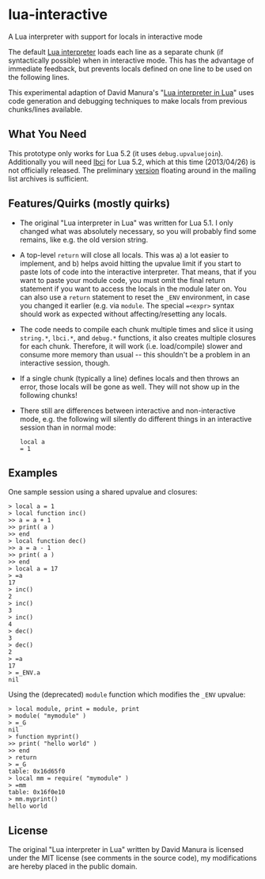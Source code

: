 #                           lua-interactive                          #

A Lua interpreter with support for locals in interactive mode

The default [Lua interpreter][1] loads each line as a separate chunk
(if syntactically possible) when in interactive mode. This has the
advantage of immediate feedback, but prevents locals defined on one
line to be used on the following lines.

This experimental adaption of David Manura's "[Lua interpreter in
Lua][2]" uses code generation and debugging techniques to make locals
from previous chunks/lines available.

  [1]:  http://www.lua.org/manual/5.2/manual.html#7
  [2]:  http://lua-users.org/wiki/LuaInterpreterInLua

##                           What You Need                          ##

This prototype only works for Lua 5.2 (it uses `debug.upvaluejoin`).
Additionally you will need [lbci][3] for Lua 5.2, which at this time
(2013/04/26) is not officially released. The preliminary [version][4]
floating around in the mailing list archives is sufficient.

  [3]:  http://www.tecgraf.puc-rio.br/~lhf/ftp/lua/#lbci
  [4]:  http://lua-users.org/lists/lua-l/2013-04/msg00664.html

##                  Features/Quirks (mostly quirks)                 ##

*   The original "Lua interpreter in Lua" was written for Lua 5.1. I
    only changed what was absolutely necessary, so you will probably
    find some remains, like e.g. the old version string.
*   A top-level `return` will close all locals. This was a) a lot
    easier to implement, and b) helps avoid hitting the upvalue limit
    if you start to paste lots of code into the interactive
    interpreter. That means, that if you want to paste your module
    code, you must omit the final return statement if you want to
    access the locals in the module later on. You can also use a
    `return` statement to reset the `_ENV` environment, in case you
    changed it earlier (e.g. via `module`. The special `=<expr>`
    syntax should work as expected without affecting/resetting any
    locals.
*   The code needs to compile each chunk multiple times and slice it
    using `string.*`, `lbci.*`, and `debug.*` functions, it also
    creates multiple closures for each chunk. Therefore, it will work
    (i.e. load/compile) slower and consume more memory than usual --
    this shouldn't be a problem in an interactive session, though.
*   If a single chunk (typically a line) defines locals and then
    throws an error, those locals will be gone as well. They will not
    show up in the following chunks!
*   There still are differences between interactive and
    non-interactive mode, e.g. the following will silently do
    different things in an interactive session than in normal mode:

        local a
        = 1

##                             Examples                             ##

One sample session using a shared upvalue and closures:

    > local a = 1
    > local function inc()
    >> a = a + 1
    >> print( a )
    >> end
    > local function dec()
    >> a = a - 1
    >> print( a )
    >> end
    > local a = 17
    > =a
    17
    > inc()
    2
    > inc()
    3
    > inc()
    4
    > dec()
    3
    > dec()
    2
    > =a
    17
    > =_ENV.a
    nil

Using the (deprecated) `module` function which modifies the `_ENV`
upvalue:

    > local module, print = module, print
    > module( "mymodule" )
    > =_G
    nil
    > function myprint()
    >> print( "hello world" )
    >> end
    > return
    > =_G     
    table: 0x16d65f0
    > local mm = require( "mymodule" )
    > =mm
    table: 0x16f0e10
    > mm.myprint()
    hello world

##                              License                             ##

The original "Lua interpreter in Lua" written by David Manura is
licensed under the MIT license (see comments in the source code), my
modifications are hereby placed in the public domain.

